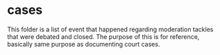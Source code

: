 # cases
This folder is a list of event that happened regarding moderation tackles that were debated and closed. The purpose of this is for reference, basically same purpose as documenting court cases.
